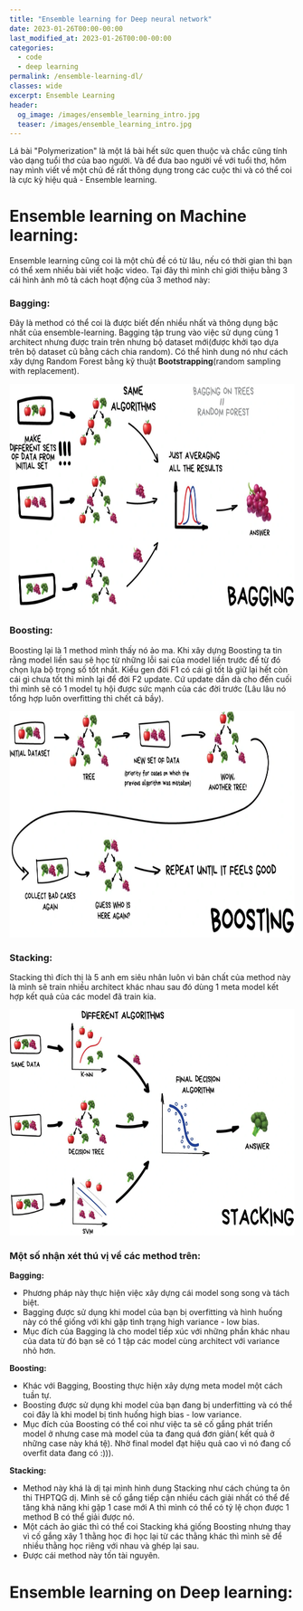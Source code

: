 ```yaml
---
title: "Ensemble learning for Deep neural network"
date: 2023-01-26T00:00-00:00
last_modified_at: 2023-01-26T00:00-00:00
categories:
  - code
  - deep learning
permalink: /ensemble-learning-dl/
classes: wide
excerpt: Ensemble Learning 
header:
  og_image: /images/ensemble_learning_intro.jpg
  teaser: /images/ensemble_learning_intro.jpg
---
```


Lá bài "Polymerization" là một lá bài hết sức quen thuộc và chắc cũng tính vào dạng tuổi thơ của bao người. Và để đưa bao người về với tuổi thơ, hôm nay mình viết về một chủ đề rất thông dụng trong các cuộc thi và có thể coi là cực kỳ hiệu quả - Ensemble learning. 

# Ensemble learning on Machine learning:
Ensemble learning cũng coi là một chủ đề có từ lâu, nếu có thời gian thì bạn có thể xem nhiều bài viết hoặc video. Tại đây thì mình chỉ giới thiệu bằng 3 cái hình ảnh mô tả cách hoạt động của 3 method này:
### Bagging:
Đây là method có thể coi là được biết đến nhiều nhất và thông dụng bậc nhất của ensemble-learning. Bagging tập trung vào việc sử dụng cùng 1 architect nhưng được train trên nhưng bộ dataset mới(được khởi tạo dựa trên bộ dataset cũ bằng cách chia random). Có thể hình dung nó như cách xây dựng Random Forest bằng kỹ thuật **Bootstrapping**(random sampling with replacement). 
<p align="center">
<img src="/images/ensemble_learning_bagging.jpg" alt="Bagging" style="height: 400px; width:700px;" style="text-align:center;"/> 
</p>
 
### Boosting:
Boosting lại là 1 method mình thấy nó ảo ma. Khi xây dựng Boosting ta tin rằng model liền sau sẽ học từ những lỗi sai của model liền trước để từ đó chọn lựa bộ trọng số tốt nhất. Kiểu gen đời F1 có cái gì tốt là giữ lại hết còn cái gì chưa tốt thì mình lại để đời F2 update. Cứ update dần dà cho đến cuối thì mình sẽ có 1 model tụ hội được sức mạnh của các đời trước (Lâu lâu nó tổng hợp luôn overfitting thì chết cả bầy).
<p align="center">
<img src="/images/ensemble_learning_boosting.jpg" alt="Boosting" style="height: 400px; width:700px;" style="text-align:center;"/> 
</p>

### Stacking:
Stacking thì đích thị là 5 anh em siêu nhân luôn vì bản chất của method này là mình sẽ train nhiều architect khác nhau sau đó dùng 1 meta model kết hợp kết quả của các model đã train kia. 
<p align="center">
<img src="/images/ensemble_learning_stacking.jpg" alt="Stacking" style="height: 400px; width:700px;" style="text-align:center;"/> 
</p>

### Một số nhận xét thú vị về các method trên:
**Bagging:**
- Phương pháp này thực hiện việc xây dựng cái model song song và tách biệt.
- Bagging được sử dụng khi model của bạn bị overfitting và hình huống này có thể giống với khi gặp tình trạng high variance - low bias. 
- Mục đích của Bagging là cho model tiếp xúc với những phần khác nhau của data từ đó bạn sẽ có 1 tập các model cùng architect với variance nhỏ hơn.

**Boosting:**
- Khác với Bagging, Boosting thực hiện xây dựng meta model một cách tuần tự.
- Boosting được sử dụng khi model của bạn đang bị underfitting và có thể coi đây là khi model bị tình huống high bias - low variance.
- Mục đích của Boosting có thể coi như việc ta sẽ cố gắng phát triển model ở nhưng case mà model của ta đang quá đơn giản( kết quả ở những case này khá tệ). Nhờ final model đạt hiệu quả cao vì nó đang cố overfit data đang có :))).

**Stacking:**
- Method này khá là dị tại mình hình dung Stacking như cách chúng ta ôn thi THPTQG dị. Mình sẽ cố gắng tiếp cận nhiều cách giải nhất có thể để tăng khả năng khi gặp 1 case mới A thì mình có thể có tỷ lệ chọn được 1 method B có thể giải được nó. 
- Một cách ảo giác thì có thể coi Stacking khá giống Boosting nhưng thay vì cố gắng xây 1 thằng học đi học lại từ các thằng khác thì mình sẽ để nhiều thằng học riêng với nhau và ghép lại sau. 
- Được cái method này tốn tài nguyên.
# Ensemble learning on Deep learning:
